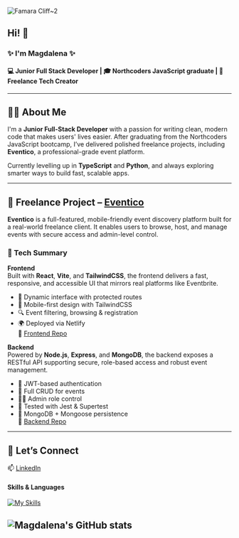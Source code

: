 ![Famara Cliff~2](https://github.com/user-attachments/assets/107c27c0-eecb-4573-9f68-b32dee74732c)

## Hi! 👋

### ✨ I'm Magdalena ✨

#### 💻  Junior Full Stack Developer | 🎓  Northcoders JavaScript graduate | 🚀  Freelance Tech Creator 

---

## 👩‍💻 About Me

I'm a **Junior Full-Stack Developer** with a passion for writing clean, modern code that makes users' lives easier. After graduating from the Northcoders JavaScript bootcamp, I’ve delivered polished freelance projects, including **Eventico**, a professional-grade event platform.

Currently levelling up in **TypeScript** and **Python**, and always exploring smarter ways to build fast, scalable apps.

---

## 💼 Freelance Project – [Eventico](https://github.com/Magdaleeena/Eventico_frontend)

**Eventico** is a full-featured, mobile-friendly event discovery platform built for a real-world freelance client. It enables users to browse, host, and manage events with secure access and admin-level control.

### 🚀 Tech Summary

**Frontend**  
Built with **React**, **Vite**, and **TailwindCSS**, the frontend delivers a fast, responsive, and accessible UI that mirrors real platforms like Eventbrite.

- 🔄 Dynamic interface with protected routes  
- 🎨 Mobile-first design with TailwindCSS  
- 🔍 Event filtering, browsing & registration  
- 🌍 Deployed via Netlify  
🔗 [Frontend Repo](https://github.com/Magdaleeena/Eventico_frontend)

**Backend**  
Powered by **Node.js**, **Express**, and **MongoDB**, the backend exposes a RESTful API supporting secure, role-based access and robust event management.

- 🔐 JWT-based authentication  
- 📅 Full CRUD for events  
- 🧑‍💼 Admin role control  
- 🧪 Tested with Jest & Supertest  
- 📁 MongoDB + Mongoose persistence  
🔗 [Backend Repo](https://github.com/Magdaleeena/Eventico_backend)

---

## 🧭 Let’s Connect

📫 [LinkedIn](https://www.linkedin.com/in/magdalena-janeckova-b4a641134/)  


#### Skills & Languages

[![My Skills](https://skillicons.dev/icons?i=js,mongodb,tailwind,python,html,css,react,postgres,vscode,vite,ubuntu,supabase,nodejs,linux,netlify,github,express,npm,androidstudio,figma,regex,sass)](https://skillicons.dev)


![Magdalena's GitHub stats](https://github-readme-stats.vercel.app/api?username=Magdaleeena&show_icons=true&theme=dark)
---

<!--
**Magdaleeena/Magdaleeena** is a ✨ _special_ ✨ repository because its `README.md` (this file) appears on your GitHub profile.

Here are some ideas to get you started:

- 🔭 I’m currently working on ...
- 🌱 I’m currently learning ...
- 👯 I’m looking to collaborate on ...
- 🤔 I’m looking for help with ...
- 💬 Ask me about ...
- 📫 How to reach me: ...
- 😄 Pronouns: ...
- ⚡ Fun fact: ...
-->
